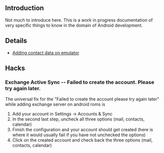 ## Introduction ##

Not much to introduce here. This is a work in progress documentation of very specific things to know in the domain of Android development.


## Details ##

  * [Adding contact data on emulator](ContactsTestData.md)

## Hacks ##

### Exchange Active Sync -- Failed to create the account. Please try again later. ###

The universal fix for the "Failed to create the account please try again later" while adding exchange server on android roms is

  1. Add your account in Settings -> Accounts & Sync
  1. In the second last step, uncheck all three options (mail, contacts, calendar)
  1. Finish the configuration and your account should get created (here is where it would usually fail if you have not unchecked the options)
  1. Click on the created account and check back the three options (mail, contacts, calendar)